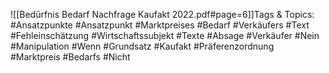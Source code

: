 
![[Bedürfnis Bedarf Nachfrage Kaufakt 2022.pdf#page=6]]Tags & Topics:
   #Ansatzpunkte
   #Ansatzpunkt
   #Marktpreises
   #Bedarf
   #Verkäufers
   #Text
   #Fehleinschätzung
   #Wirtschaftssubjekt
   #Texte
   #Absage
   #Verkäufer
   #Nein
   #Manipulation
   #Wenn
   #Grundsatz
   #Kaufakt
   #Präferenzordnung
   #Marktpreis
   #Bedarfs
   #Nicht